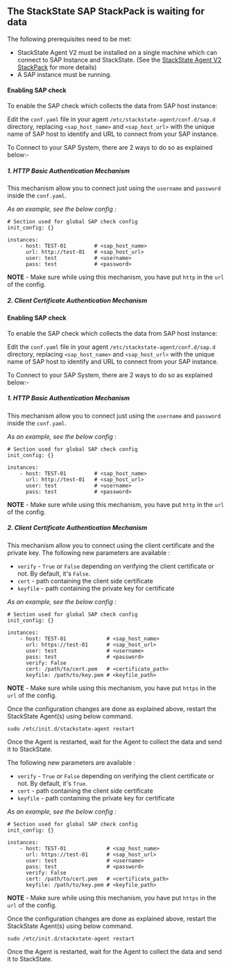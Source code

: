 ## The StackState SAP StackPack is waiting for data

The following prerequisites need to be met:

* StackState Agent V2 must be installed on a single machine which can connect to SAP Instance and StackState. (See the [StackState Agent V2 StackPack](/#/stackpacks/stackstate-agent-v2/) for more details)
* A SAP instance must be running.


#### Enabling SAP check
To enable the SAP check which collects the data from SAP host instance:

Edit the `conf.yaml` file in your agent `/etc/stackstate-agent/conf.d/sap.d` directory, replacing `<sap_host_name>` and `<sap_host_url>` with the unique name of SAP host to identify and URL to connect from your SAP instance.

To Connect to your SAP System, there are 2 ways to do so as explained below:-

##### 1. HTTP Basic Authentication Mechanism

This mechanism allow you to connect just using the `username` and `password` inside the `conf.yaml`.

_As an example, see the below config :_

```
# Section used for global SAP check config
init_config: {}

instances:
    - host: TEST-01         # <sap_host_name> 
      url: http://test-01   # <sap_host_url>   
      user: test            # <username>
      pass: test            # <password> 
```
**NOTE** - Make sure while using this mechanism, you have put `http` in the `url` of the config.


##### 2. Client Certificate Authentication Mechanism

#### Enabling SAP check
To enable the SAP check which collects the data from SAP host instance:

Edit the `conf.yaml` file in your agent `/etc/stackstate-agent/conf.d/sap.d` directory, replacing `<sap_host_name>` and `<sap_host_url>` with the unique name of SAP host to identify and URL to connect from your SAP instance.

To Connect to your SAP System, there are 2 ways to do so as explained below:-

##### 1. HTTP Basic Authentication Mechanism

This mechanism allow you to connect just using the `username` and `password` inside the `conf.yaml`.

_As an example, see the below config :_

```
# Section used for global SAP check config
init_config: {}

instances:
    - host: TEST-01         # <sap_host_name> 
      url: http://test-01   # <sap_host_url>   
      user: test            # <username>
      pass: test            # <password> 
```
**NOTE** - Make sure while using this mechanism, you have put `http` in the `url` of the config.


##### 2. Client Certificate Authentication Mechanism

This mechanism allow you to connect using the client certificate and the private key. 
The following new parameters are available :
* `verify` - `True` or `False` depending on verifying the client certificate or not. By default, it's `False`.
* `cert` - path containing the client side certificate
* `keyfile` - path containing the private key for certificate

_As an example, see the below config :_

```
# Section used for global SAP check config
init_config: {}

instances:
    - host: TEST-01             # <sap_host_name> 
      url: https://test-01      # <sap_host_url>   
      user: test                # <username>
      pass: test                # <password> 
      verify: False
      cert: /path/to/cert.pem   # <certificate_path>
      keyfile: /path/to/key.pem # <keyfile_path>
```
**NOTE** - Make sure while using this mechanism, you have put `https` in the `url` of the config.

Once the configuration changes are done as explained above, restart the StackState Agent(s) using below command.

```
sudo /etc/init.d/stackstate-agent restart
```

Once the Agent is restarted, wait for the Agent to collect the data and send it to StackState.
 
The following new parameters are available :
* `verify` - `True` or `False` depending on verifying the client certificate or not. By default, it's `True`.
* `cert` - path containing the client side certificate
* `keyfile` - path containing the private key for certificate

_As an example, see the below config :_

```
# Section used for global SAP check config
init_config: {}

instances:
    - host: TEST-01             # <sap_host_name> 
      url: https://test-01      # <sap_host_url>   
      user: test                # <username>
      pass: test                # <password> 
      verify: False
      cert: /path/to/cert.pem   # <certificate_path>
      keyfile: /path/to/key.pem # <keyfile_path>
```
**NOTE** - Make sure while using this mechanism, you have put `https` in the `url` of the config.

Once the configuration changes are done as explained above, restart the StackState Agent(s) using below command.

```
sudo /etc/init.d/stackstate-agent restart
```

Once the Agent is restarted, wait for the Agent to collect the data and send it to StackState.
